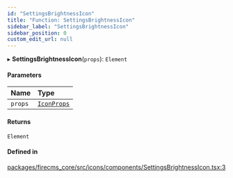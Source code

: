 ```yaml
---
id: "SettingsBrightnessIcon"
title: "Function: SettingsBrightnessIcon"
sidebar_label: "SettingsBrightnessIcon"
sidebar_position: 0
custom_edit_url: null
---
```


▸ **SettingsBrightnessIcon**(`props`): `Element`

#### Parameters

| Name | Type |
| :------ | :------ |
| `props` | [`IconProps`](../types/IconProps.md) |

#### Returns

`Element`

#### Defined in

[packages/firecms_core/src/icons/components/SettingsBrightnessIcon.tsx:3](https://github.com/FireCMSco/firecms/blob/d45f3739/packages/firecms_core/src/icons/components/SettingsBrightnessIcon.tsx#L3)
